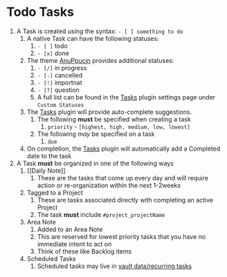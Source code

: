 # Todo Tasks

1. A Task is created using the syntax: `- [ ] something to do`
	1. A native Task can have the following statuses:
		1. `- [ ]` todo
		2. `- [x]` done
	2. The theme [AnuPpucin](Style%20Preview.md#AnuPpucin) provides additional statuses:
		1. `- [/]` in progress
		2. `- [-]` cancelled
		3. `- [!]` importnat
		4. `- [?]` question
		5. A full list can be found in the [Tasks](plugins.md#Tasks) plugin settings page under `Custom Statuses`
	3. The [Tasks](plugins.md#Tasks) plugin will provide auto-complete suggestions. 
		1. The following **must** be specified when creating a task
			1. `priority` - `[highest, high, medium, low, lowest]`
		2. The following *may* be specified on a task
			1. `due`
	4. On completion, the [Tasks](plugins.md#Tasks) plugin will automatically add a Completed date to the task
2. A Task **must** be organized in one of the following ways
	1. [[Daily Note]]
		1. These are the tasks that come up every day and will require action or re-organization within the next 1-2weeks
	2. Tagged to a Project
		1. These are tasks associated directly with completing an active Project
		2. The task **must** include `#project_projectName`
	3. Area Note
		1. Added to an Area Note
		2. This are reserved for lowest priority tasks that you have no immediate intent to act on
		3. Think of these like Backlog items
	4. Scheduled Tasks
		1. Scheduled tasks may live in [vault data/recurring tasks](../vault%20data/recurring%20tasks/README.md) 
